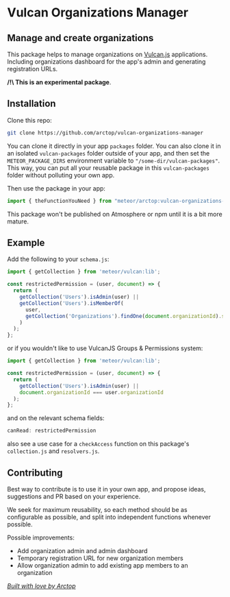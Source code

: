 # Vulcan Organizations Manager

## Manage and create organizations

This package helps to manage organizations on [Vulcan.js](http://vulcanjs.org/) applications. Including organizations dashboard for the app's admin and generating registration URLs.

**/!\ This is an experimental package**.

## Installation

Clone this repo:

```sh
git clone https://github.com/arctop/vulcan-organizations-manager
```

You can clone it directly in your app `packages` folder. You can also clone it in an isolated `vulcan-packages` folder outside of your app, and then set the `METEOR_PACKAGE_DIRS` environment variable to `"/some-dir/vulcan-packages"`. This way, you can put all your reusable package in this `vulcan-packages` folder without polluting your own app.

Then use the package in your app:

```js
import { theFunctionYouNeed } from "meteor/arctop:vulcan-organizations-manager"
```

This package won't be published on Atmosphere or npm until it is a bit more mature.

## Example
Add the following to your `schema.js`:
```js
import { getCollection } from 'meteor/vulcan:lib';

const restrictedPermission = (user, document) => {
  return (
    getCollection('Users').isAdmin(user) ||
    getCollection('Users').isMemberOf(
      user,
      getCollection('Organizations').findOne(document.organizationId).slug
    )
  );
};
```
or if you wouldn't like to use VulcanJS Groups & Permissions system:
```js
import { getCollection } from 'meteor/vulcan:lib';

const restrictedPermission = (user, document) => {
  return (
    getCollection('Users').isAdmin(user) ||
    document.organizationId === user.organizationId
  );
};
``` 

and on the relevant schema fields:
```js
canRead: restrictedPermission
```

also see a use case for a `checkAccess` function on this package's `collection.js` and `resolvers.js`.
## Contributing

Best way to contribute is to use it in your own app, and propose ideas, suggestions and PR based on your experience.

We seek for maximum reusability, so each method should be as configurable as possible, and split into independent functions whenever possible.

Possible improvements:

- Add organization admin and admin dashboard
- Temporary registration URL for new organization members
- Allow organization admin to add existing app members to an organization 

*[Built with love by Arctop](https://github.com/arctop)*

